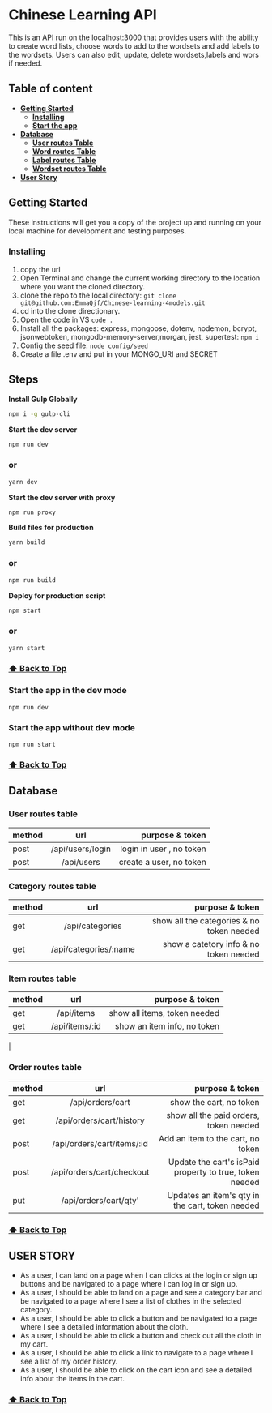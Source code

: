 # Chinese Learning API

This is an API run on the localhost:3000 that provides users with the ability to create word lists, choose words to add to the wordsets and add labels to the wordsets. Users can also edit, update, delete wordsets,labels and wors if needed. 

## Table of content  
- [**Getting Started**](#getting-started)
   - [**Installing**](#installing)
   - [**Start the app**](#steps)
- [**Database**](#database)
   - [**User routes Table**](#user-routes-table)
   - [**Word routes Table**](#word-routes-table)
   - [**Label routes Table**](#label-routes-table)
   - [**Wordset routes Table**](#wordset-routes-table)
- [**User Story**](#user-story)
 
  
  
## Getting Started 
These instructions will get you a copy of the project up and running on your local machine for development and testing purposes. 

### Installing

1. copy the url
2. Open Terminal and change the current working directory to the location where you want the cloned directory.
3. clone the repo to the local directory: `git clone git@github.com:EmmaQjf/Chinese-learning-4models.git`
4. cd into the clone directionary.
5. Open the code in VS `code .`  
6. Install all the packages: express, mongoose, dotenv, nodemon, bcrypt, jsonwebtoken, mongodb-memory-server,morgan, jest, supertest:  `npm i`
7. Config the seed file:  `node config/seed`
8. Create a file .env and put in your MONGO_URI and SECRET
   
## Steps

**Install Gulp Globally**
```bash
npm i -g gulp-cli
```

**Start the dev server**
```bash
npm run dev
```
### or
```bash
yarn dev
```

**Start the dev server with proxy**
```bash
npm run proxy
```

**Build files for production**
```bash
yarn build
```
### or

```bash
npm run build
```

**Deploy for production script**
```bash
npm start
```
### or
```bash
yarn start
```
### [:arrow_up: Back to Top](#table-of-content)

### <a name="dev-mode"></a>Start the app in the dev mode 
`npm run dev`

### <a name="no-dev-mode"></a>Start the app without dev mode 
`npm run start`

### [:arrow_up: Back to Top](#table-of-content)

## Database
### User routes table
| method | url | purpose  & token | 
| :---         |     :---:      |          ---: |
| post | /api/users/login | login in user , no token|
| post | /api/users | create a user, no token |


### Category routes table
| method | url | purpose & token |
| :---         |     :---:      |          ---: |
| get | /api/categories | show all the categories & no token needed |
| get | /api/categories/:name | show a catetory info & no token needed |

### Item routes table
| method | url | purpose & token |
| :---         |     :---:      |          ---: |
| get | /api/items | show all items, token needed |
| get | /api/items/:id | show an item info, no token|
|

### Order routes table
| method | url | purpose & token |
| :---         |     :---:      |          ---: |
| get | /api/orders/cart | show the cart, no token |
| get | /api/orders/cart/history | show all the paid orders, token needed |
| post | /api/orders/cart/items/:id | Add an item to the cart, no token|
| post | /api/orders/cart/checkout| Update the cart's isPaid property to true, token needed |
| put | /api/orders/cart/qty' | Updates an item's qty in the cart, token needed|
### [:arrow_up: Back to Top](#table-of-content)


## USER STORY

+ As a user, I can land on a page when I can clicks at the login or sign up buttons and be navigated to a page where I can log in or sign up.
+ As a user, I should be able to land on a page and see a category bar and be navigated to a page where I see a list of clothes in the selected category.
+ As a user, I should be able to click a button and be navigated to a page where I see a detailed information about the cloth.
+ As a user, I should be able to  click a button and check out all the cloth in my cart. 
+ As a user, I should be able to click a link to navigate to a page where I see a list of my order history.
+ As a user, I should be able to click on the cart icon and see a detailed info about the items in the cart. 

### [:arrow_up: Back to Top](#table-of-content)
